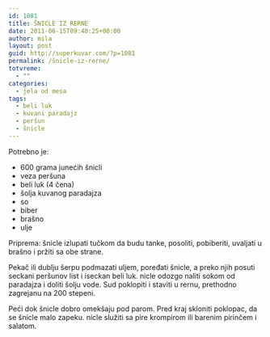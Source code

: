 ```yaml
---
id: 1081
title: ŠNICLE IZ RERNE
date: 2011-06-15T09:40:25+00:00
author: mila
layout: post
guid: http://superkuvar.com/?p=1081
permalink: /šnicle-iz-rerne/
totvreme:
  - ""
categories:
  - jela od mesa
tags:
  - beli luk
  - kuvani paradajz
  - peršun
  - šnicle
---
```

Potrebno je:

  * 600 grama junećih šnicli
  * veza peršuna
  * beli luk (4 čena)
  * šolja kuvanog paradajza
  * so
  * biber
  * brašno
  * ulje

Priprema: šnicle izlupati tučkom da budu tanke, posoliti, pobiberiti, uvaljati u brašno i pržiti sa obe strane.

Pekač ili dublju šerpu podmazati uljem, poređati šnicle, a preko njih posuti seckani peršunov list i iseckan beli luk.  nicle odozgo naliti sokom od paradajza i doliti šolju vode. Sud poklopiti i staviti u rernu, prethodno zagrejanu na 200 stepeni.

Peći dok šnicle dobro omekšaju pod parom. Pred kraj skloniti poklopac, da se šnicle malo zapeku.  nicle služiti sa pire krompirom ili barenim pirinčem i salatom.